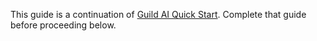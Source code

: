 This guide is a continuation of [Guild AI Quick
Start](/docs/start/). Complete that guide before proceeding below.
